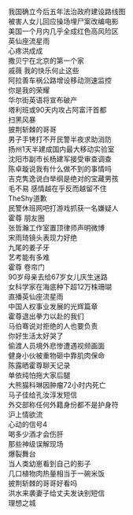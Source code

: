 我国确立今后五年法治政府建设路线图  
被害人女儿回应操场埋尸案改编电影  
美国一个月内几乎全成红色高风险区  
英仙座流星雨  
心疼洪成成  
撒贝宁在北京的第一个家  
戚薇 我的快乐何止这些  
阿拉善车祸公路增设移动测速监控  
你是我的荣耀  
华尔街英语将宣布破产  
塔利班或90天内攻占阿富汗首都  
扫黑风暴  
披荆斩棘的哥哥  
男子手铐打不开民警半夜求助消防  
扬州1天半建成国内最大移动实验室  
沈阳市副市长杨建军接受审查调查  
陈卓璇说我有什么做不到的事情吗  
吉克隽逸说白举纲是绝对的宝藏男孩  
毛不易 感情越在乎反而越留不住  
TheShy道歉  
民警休班网吧打游戏抓获一名嫌疑人  
霍尊 朋友圈  
张哲瀚工作室置顶律师声明微博  
宋雨琦镜头表现力好绝  
九尾的姜子牙  
艺考能有多难  
霍尊 卷帘门  
90岁母亲去给67岁女儿庆生迷路  
女科学家在海底种下超12万株珊瑚  
直播英仙座流星雨  
中国人权事业发展的光辉篇章  
霍尊退出拳力以赴的我们  
马伯骞说对拒绝的人也要负责  
你好生活太好哭了  
偷渡人员境外悲惨遭遇视频画面  
健身小伙被重物砸中靠肌肉保命  
陈露晒霍尊聊天记录  
单依纯怕拖大家后腿  
大熊猫科琳因肿瘤72小时内死亡  
马子佳给孔汝淳发短信  
外交部称任何外籍身份都不是护身符  
沪上情欲流  
心动的信号4  
喝多少酒才会伤肝  
那些神级误解现场  
爆裂舞台  
当人类幼崽看到自己的影子  
几口植物肉热量相当于一碗米饭  
披荆斩棘的哥哥好看吗  
洪水来袭妻子给丈夫发诀别短信  
理想之城  
